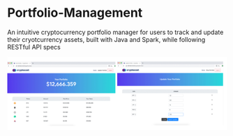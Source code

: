 # Portfolio-Management
An intuitive cryptocurrency portfolio manager for users to track and update their cryotcurrency assets, built with Java and Spark, while following RESTful API specs


![Image description](example.jpg)
